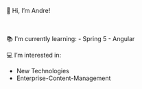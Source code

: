 👋 Hi, I’m Andre!<br>
<!--🧑‍🎓 I'm a MSc Student in Business Informatics.-->
<br>
<br>
📚 I'm currently learning: 
- Spring 5
- Angular

💻 I’m interested in:
- New Technologies
- Enterprise-Content-Management

<!---
kr4emer/kr4emer is a ✨ special ✨ repository because its `README.md` (this file) appears on your GitHub profile.
You can click the Preview link to take a look at your changes.
--->

<!--I have a training degree as an IT-Specialist/Appilcation Development and hold a BSc in Business Informatics.-->
